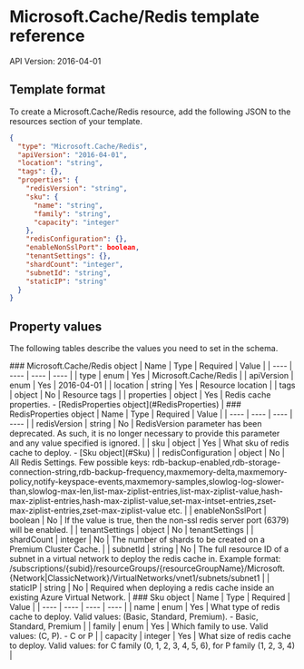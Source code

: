 # Microsoft.Cache/Redis template reference
API Version: 2016-04-01
## Template format

To create a Microsoft.Cache/Redis resource, add the following JSON to the resources section of your template.

```json
{
  "type": "Microsoft.Cache/Redis",
  "apiVersion": "2016-04-01",
  "location": "string",
  "tags": {},
  "properties": {
    "redisVersion": "string",
    "sku": {
      "name": "string",
      "family": "string",
      "capacity": "integer"
    },
    "redisConfiguration": {},
    "enableNonSslPort": boolean,
    "tenantSettings": {},
    "shardCount": "integer",
    "subnetId": "string",
    "staticIP": "string"
  }
}
```
## Property values

The following tables describe the values you need to set in the schema.

<a id="Microsoft.Cache/Redis" />
### Microsoft.Cache/Redis object
|  Name | Type | Required | Value |
|  ---- | ---- | ---- | ---- |
|  type | enum | Yes | Microsoft.Cache/Redis |
|  apiVersion | enum | Yes | 2016-04-01 |
|  location | string | Yes | Resource location |
|  tags | object | No | Resource tags |
|  properties | object | Yes | Redis cache properties. - [RedisProperties object](#RedisProperties) |


<a id="RedisProperties" />
### RedisProperties object
|  Name | Type | Required | Value |
|  ---- | ---- | ---- | ---- |
|  redisVersion | string | No | RedisVersion parameter has been deprecated. As such, it is no longer necessary to provide this parameter and any value specified is ignored. |
|  sku | object | Yes | What sku of redis cache to deploy. - [Sku object](#Sku) |
|  redisConfiguration | object | No | All Redis Settings. Few possible keys: rdb-backup-enabled,rdb-storage-connection-string,rdb-backup-frequency,maxmemory-delta,maxmemory-policy,notify-keyspace-events,maxmemory-samples,slowlog-log-slower-than,slowlog-max-len,list-max-ziplist-entries,list-max-ziplist-value,hash-max-ziplist-entries,hash-max-ziplist-value,set-max-intset-entries,zset-max-ziplist-entries,zset-max-ziplist-value etc. |
|  enableNonSslPort | boolean | No | If the value is true, then the non-ssl redis server port (6379) will be enabled. |
|  tenantSettings | object | No | tenantSettings |
|  shardCount | integer | No | The number of shards to be created on a Premium Cluster Cache. |
|  subnetId | string | No | The full resource ID of a subnet in a virtual network to deploy the redis cache in. Example format: /subscriptions/{subid}/resourceGroups/{resourceGroupName}/Microsoft.{Network|ClassicNetwork}/VirtualNetworks/vnet1/subnets/subnet1 |
|  staticIP | string | No | Required when deploying a redis cache inside an existing Azure Virtual Network. |


<a id="Sku" />
### Sku object
|  Name | Type | Required | Value |
|  ---- | ---- | ---- | ---- |
|  name | enum | Yes | What type of redis cache to deploy. Valid values: (Basic, Standard, Premium). - Basic, Standard, Premium |
|  family | enum | Yes | Which family to use. Valid values: (C, P). - C or P |
|  capacity | integer | Yes | What size of redis cache to deploy. Valid values: for C family (0, 1, 2, 3, 4, 5, 6), for P family (1, 2, 3, 4) |

